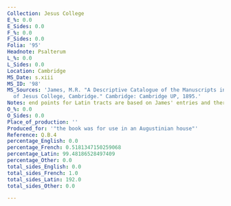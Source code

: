 ```yaml
---
Collection: Jesus College
E_%: 0.0
E_Sides: 0.0
F_%: 0.0
F_Sides: 0.0
Folia: '95'
Headnote: Psalterum
L_%: 0.0
L_Sides: 0.0
Location: Cambridge
MS_Date: s.xiii
MS_ID: '98'
MS_Sources: 'James, M.R. "A Descriptive Catalogue of the Manuscripts in the Library
  of Jesus College, Cambridge." Cambridge: Cambridge UP, 1895.'
Notes: end points for Latin tracts are based on James' entries and therefore approximate
O_%: 0.0
O_Sides: 0.0
Place_of_production: ''
Produced_for: '"the book was for use in an Augustinian house"'
Reference: Q.B.4
percentage_English: 0.0
percentage_French: 0.5181347150259068
percentage_Latin: 99.48186528497409
percentage_Other: 0.0
total_sides_English: 0.0
total_sides_French: 1.0
total_sides_Latin: 192.0
total_sides_Other: 0.0

---
```

